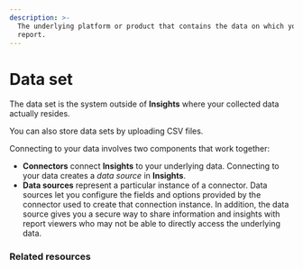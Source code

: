 ```yaml
---
description: >-
  The underlying platform or product that contains the data on which you want to
  report.
---
```


# Data set

The data set is the system outside of **Insights** where your collected data actually resides.

You can also store data sets by uploading CSV files.

Connecting to your data involves two components that work together:

* **Connectors** connect **Insights** to your underlying data. Connecting to your data creates a _data source_ in **Insights**.
* **Data sources** represent a particular instance of a connector. Data sources let you configure the fields and options provided by the connector used to create that connection instance. In addition, the data source gives you a secure way to share information and insights with report viewers who may not be able to directly access the underlying data.

### Related resources <a href="#related-resources" id="related-resources"></a>
